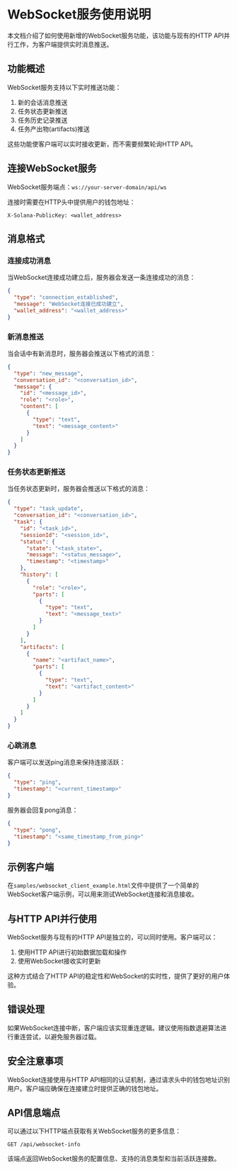 # WebSocket服务使用说明

本文档介绍了如何使用新增的WebSocket服务功能，该功能与现有的HTTP API并行工作，为客户端提供实时消息推送。

## 功能概述

WebSocket服务支持以下实时推送功能：

1. 新的会话消息推送
2. 任务状态更新推送
3. 任务历史记录推送
4. 任务产出物(artifacts)推送

这些功能使客户端可以实时接收更新，而不需要频繁轮询HTTP API。

## 连接WebSocket服务

WebSocket服务端点：`ws://your-server-domain/api/ws`

连接时需要在HTTP头中提供用户的钱包地址：

```
X-Solana-PublicKey: <wallet_address>
```

## 消息格式

### 连接成功消息

当WebSocket连接成功建立后，服务器会发送一条连接成功的消息：

```json
{
  "type": "connection_established",
  "message": "WebSocket连接已成功建立",
  "wallet_address": "<wallet_address>"
}
```

### 新消息推送

当会话中有新消息时，服务器会推送以下格式的消息：

```json
{
  "type": "new_message",
  "conversation_id": "<conversation_id>",
  "message": {
    "id": "<message_id>",
    "role": "<role>",
    "content": [
      {
        "type": "text",
        "text": "<message_content>"
      }
    ]
  }
}
```

### 任务状态更新推送

当任务状态更新时，服务器会推送以下格式的消息：

```json
{
  "type": "task_update",
  "conversation_id": "<conversation_id>",
  "task": {
    "id": "<task_id>",
    "sessionId": "<session_id>",
    "status": {
      "state": "<task_state>",
      "message": "<status_message>",
      "timestamp": "<timestamp>"
    },
    "history": [
      {
        "role": "<role>",
        "parts": [
          {
            "type": "text",
            "text": "<message_text>"
          }
        ]
      }
    ],
    "artifacts": [
      {
        "name": "<artifact_name>",
        "parts": [
          {
            "type": "text",
            "text": "<artifact_content>"
          }
        ]
      }
    ]
  }
}
```

### 心跳消息

客户端可以发送ping消息来保持连接活跃：

```json
{
  "type": "ping",
  "timestamp": "<current_timestamp>"
}
```

服务器会回复pong消息：

```json
{
  "type": "pong",
  "timestamp": "<same_timestamp_from_ping>"
}
```

## 示例客户端

在`samples/websocket_client_example.html`文件中提供了一个简单的WebSocket客户端示例，可以用来测试WebSocket连接和消息接收。

## 与HTTP API并行使用

WebSocket服务与现有的HTTP API是独立的，可以同时使用。客户端可以：

1. 使用HTTP API进行初始数据加载和操作
2. 使用WebSocket接收实时更新

这种方式结合了HTTP API的稳定性和WebSocket的实时性，提供了更好的用户体验。

## 错误处理

如果WebSocket连接中断，客户端应该实现重连逻辑。建议使用指数退避算法进行重连尝试，以避免服务器过载。

## 安全注意事项

WebSocket连接使用与HTTP API相同的认证机制，通过请求头中的钱包地址识别用户。客户端应确保在连接建立时提供正确的钱包地址。

## API信息端点

可以通过以下HTTP端点获取有关WebSocket服务的更多信息：

```
GET /api/websocket-info
```

该端点返回WebSocket服务的配置信息、支持的消息类型和当前活跃连接数。 
